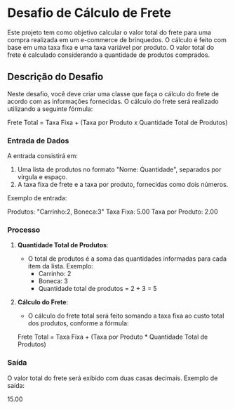 # Desafio de Cálculo de Frete

Este projeto tem como objetivo calcular o valor total do frete para uma compra realizada em um e-commerce de brinquedos. O cálculo é feito com base em uma taxa fixa e uma taxa variável por produto. O valor total do frete é calculado considerando a quantidade de produtos comprados.

## Descrição do Desafio

Neste desafio, você deve criar uma classe que faça o cálculo do frete de acordo com as informações fornecidas. O cálculo do frete será realizado utilizando a seguinte fórmula:

Frete Total = Taxa Fixa + (Taxa por Produto x Quantidade Total de Produtos)

### Entrada de Dados

A entrada consistirá em:

1. Uma lista de produtos no formato "Nome: Quantidade", separados por vírgula e espaço.
2. A taxa fixa de frete e a taxa por produto, fornecidas como dois números.

Exemplo de entrada:

Produtos: "Carrinho:2, Boneca:3" Taxa Fixa: 5.00 Taxa por Produto: 2.00

### Processo

1. **Quantidade Total de Produtos**:

   - O total de produtos é a soma das quantidades informadas para cada item da lista. Exemplo:
     - Carrinho: 2
     - Boneca: 3
     - Quantidade total de produtos = 2 + 3 = 5

2. **Cálculo do Frete**:

   - O cálculo do frete total será feito somando a taxa fixa ao custo total dos produtos, conforme a fórmula:

   Frete Total = Taxa Fixa + (Taxa por Produto \* Quantidade Total de Produtos)

### Saída

O valor total do frete será exibido com duas casas decimais. Exemplo de saída:

15.00
